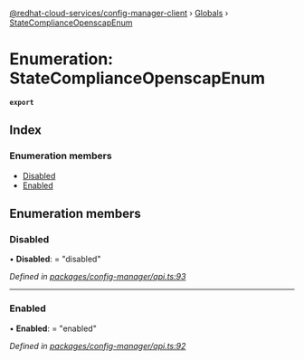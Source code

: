[@redhat-cloud-services/config-manager-client](../README.md) › [Globals](../globals.md) › [StateComplianceOpenscapEnum](statecomplianceopenscapenum.md)

# Enumeration: StateComplianceOpenscapEnum

**`export`** 

## Index

### Enumeration members

* [Disabled](statecomplianceopenscapenum.md#disabled)
* [Enabled](statecomplianceopenscapenum.md#enabled)

## Enumeration members

###  Disabled

• **Disabled**: = "disabled"

*Defined in [packages/config-manager/api.ts:93](https://github.com/RedHatInsights/javascript-clients/blob/master/packages/config-manager/api.ts#L93)*

___

###  Enabled

• **Enabled**: = "enabled"

*Defined in [packages/config-manager/api.ts:92](https://github.com/RedHatInsights/javascript-clients/blob/master/packages/config-manager/api.ts#L92)*
